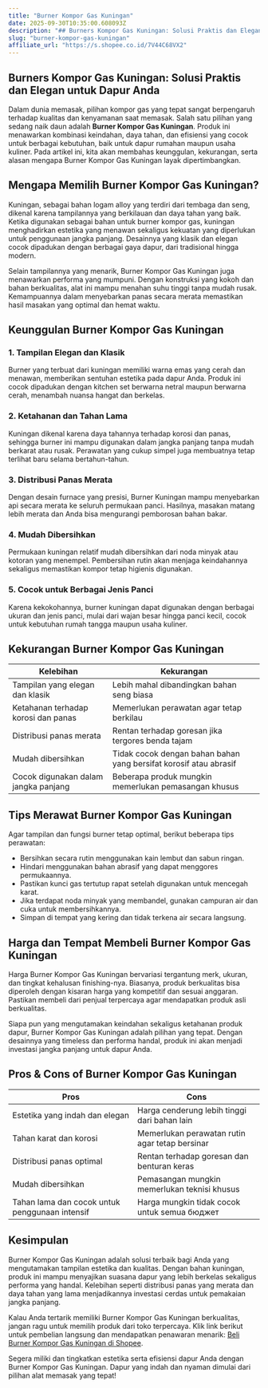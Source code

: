 ```yaml
---
title: "Burner Kompor Gas Kuningan"
date: 2025-09-30T10:35:00.608093Z
description: "## Burners Kompor Gas Kuningan: Solusi Praktis dan Elegan untuk Dapur Anda..."
slug: "burner-kompor-gas-kuningan"
affiliate_url: "https://s.shopee.co.id/7V44C68VX2"
---
```

## Burners Kompor Gas Kuningan: Solusi Praktis dan Elegan untuk Dapur Anda

Dalam dunia memasak, pilihan kompor gas yang tepat sangat berpengaruh terhadap kualitas dan kenyamanan saat memasak. Salah satu pilihan yang sedang naik daun adalah **Burner Kompor Gas Kuningan**. Produk ini menawarkan kombinasi keindahan, daya tahan, dan efisiensi yang cocok untuk berbagai kebutuhan, baik untuk dapur rumahan maupun usaha kuliner. Pada artikel ini, kita akan membahas keunggulan, kekurangan, serta alasan mengapa Burner Kompor Gas Kuningan layak dipertimbangkan.

## Mengapa Memilih Burner Kompor Gas Kuningan?

Kuningan, sebagai bahan logam alloy yang terdiri dari tembaga dan seng, dikenal karena tampilannya yang berkilauan dan daya tahan yang baik. Ketika digunakan sebagai bahan untuk burner kompor gas, kuningan menghadirkan estetika yang menawan sekaligus kekuatan yang diperlukan untuk penggunaan jangka panjang. Desainnya yang klasik dan elegan cocok dipadukan dengan berbagai gaya dapur, dari tradisional hingga modern.

Selain tampilannya yang menarik, Burner Kompor Gas Kuningan juga menawarkan performa yang mumpuni. Dengan konstruksi yang kokoh dan bahan berkualitas, alat ini mampu menahan suhu tinggi tanpa mudah rusak. Kemampuannya dalam menyebarkan panas secara merata memastikan hasil masakan yang optimal dan hemat waktu.

## Keunggulan Burner Kompor Gas Kuningan

### 1. Tampilan Elegan dan Klasik

Burner yang terbuat dari kuningan memiliki warna emas yang cerah dan menawan, memberikan sentuhan estetika pada dapur Anda. Produk ini cocok dipadukan dengan kitchen set berwarna netral maupun berwarna cerah, menambah nuansa hangat dan berkelas.

### 2. Ketahanan dan Tahan Lama

Kuningan dikenal karena daya tahannya terhadap korosi dan panas, sehingga burner ini mampu digunakan dalam jangka panjang tanpa mudah berkarat atau rusak. Perawatan yang cukup simpel juga membuatnya tetap terlihat baru selama bertahun-tahun.

### 3. Distribusi Panas Merata

Dengan desain furnace yang presisi, Burner Kuningan mampu menyebarkan api secara merata ke seluruh permukaan panci. Hasilnya, masakan matang lebih merata dan Anda bisa mengurangi pemborosan bahan bakar.

### 4. Mudah Dibersihkan

Permukaan kuningan relatif mudah dibersihkan dari noda minyak atau kotoran yang menempel. Pembersihan rutin akan menjaga keindahannya sekaligus memastikan kompor tetap higienis digunakan.

### 5. Cocok untuk Berbagai Jenis Panci

Karena kekokohannya, burner kuningan dapat digunakan dengan berbagai ukuran dan jenis panci, mulai dari wajan besar hingga panci kecil, cocok untuk kebutuhan rumah tangga maupun usaha kuliner.

## Kekurangan Burner Kompor Gas Kuningan

| **Kelebihan** | **Kekurangan** |
|----------------|----------------|
| Tampilan yang elegan dan klasik | Lebih mahal dibandingkan bahan seng biasa |
| Ketahanan terhadap korosi dan panas | Memerlukan perawatan agar tetap berkilau |
| Distribusi panas merata | Rentan terhadap goresan jika tergores benda tajam |
| Mudah dibersihkan | Tidak cocok dengan bahan bahan yang bersifat korosif atau abrasif |
| Cocok digunakan dalam jangka panjang | Beberapa produk mungkin memerlukan pemasangan khusus |

## Tips Merawat Burner Kompor Gas Kuningan

Agar tampilan dan fungsi burner tetap optimal, berikut beberapa tips perawatan:

- Bersihkan secara rutin menggunakan kain lembut dan sabun ringan.
- Hindari menggunakan bahan abrasif yang dapat menggores permukaannya.
- Pastikan kunci gas tertutup rapat setelah digunakan untuk mencegah karat.
- Jika terdapat noda minyak yang membandel, gunakan campuran air dan cuka untuk membersihkannya.
- Simpan di tempat yang kering dan tidak terkena air secara langsung.

## Harga dan Tempat Membeli Burner Kompor Gas Kuningan

Harga Burner Kompor Gas Kuningan bervariasi tergantung merk, ukuran, dan tingkat kehalusan finishing-nya. Biasanya, produk berkualitas bisa diperoleh dengan kisaran harga yang kompetitif dan sesuai anggaran. Pastikan membeli dari penjual terpercaya agar mendapatkan produk asli berkualitas.

Siapa pun yang mengutamakan keindahan sekaligus ketahanan produk dapur, Burner Kompor Gas Kuningan adalah pilihan yang tepat. Dengan desainnya yang timeless dan performa handal, produk ini akan menjadi investasi jangka panjang untuk dapur Anda.

## Pros & Cons of Burner Kompor Gas Kuningan

| **Pros** | **Cons** |
|------------|----------|
| Estetika yang indah dan elegan | Harga cenderung lebih tinggi dari bahan lain |
| Tahan karat dan korosi | Memerlukan perawatan rutin agar tetap bersinar |
| Distribusi panas optimal | Rentan terhadap goresan dan benturan keras |
| Mudah dibersihkan | Pemasangan mungkin memerlukan teknisi khusus |
| Tahan lama dan cocok untuk penggunaan intensif | Harga mungkin tidak cocok untuk semua бюджет |

## Kesimpulan

Burner Kompor Gas Kuningan adalah solusi terbaik bagi Anda yang mengutamakan tampilan estetika dan kualitas. Dengan bahan kuningan, produk ini mampu menyajikan suasana dapur yang lebih berkelas sekaligus performa yang handal. Kelebihan seperti distribusi panas yang merata dan daya tahan yang lama menjadikannya investasi cerdas untuk pemakaian jangka panjang.

Kalau Anda tertarik memiliki Burner Kompor Gas Kuningan berkualitas, jangan ragu untuk memilih produk dari toko terpercaya. Klik link berikut untuk pembelian langsung dan mendapatkan penawaran menarik: [Beli Burner Kompor Gas Kuningan di Shopee](https://s.shopee.co.id/7V44C68VX2). 

Segera miliki dan tingkatkan estetika serta efisiensi dapur Anda dengan Burner Kompor Gas Kuningan. Dapur yang indah dan nyaman dimulai dari pilihan alat memasak yang tepat!